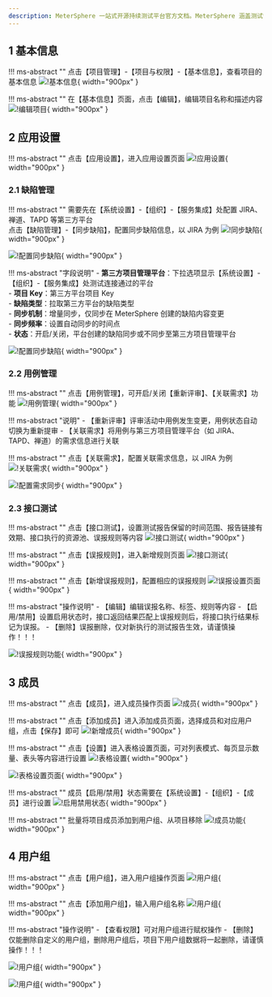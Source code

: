 ```yaml
---
description: MeterSphere 一站式开源持续测试平台官方文档。MeterSphere 涵盖测试管理、接口测试、UI 测试和性能测试等功能，全面兼容 JMeter、Selenium 等主流开源标准，有效助力开发和测试团队充分利用云弹性进行高度可 扩展的自动化测试，加速高质量的软件交付。
---
```


## 1 基本信息
!!! ms-abstract ""
    点击【项目管理】-【项目与权限】-【基本信息】，查看项目的基本信息
![!基本信息](../../img/project_management/project_permissions/基本信息.png){ width="900px" }

!!! ms-abstract ""
    在【基本信息】页面，点击【编辑】，编辑项目名称和描述内容
![!编辑项目](../../img/project_management/project_permissions/编辑项目.png){ width="900px" }

## 2 应用设置
!!! ms-abstract ""
    点击【应用设置】，进入应用设置页面
![!应用设置](../../img/project_management/project_permissions/应用设置.png){ width="900px" }

### 2.1 缺陷管理
!!! ms-abstract ""
    需要先在【系统设置】-【组织】-【服务集成】处配置 JIRA、禅道、TAPD 等第三方平台 <br>
    点击【缺陷管理】-【同步缺陷】，配置同步缺陷信息，以 JIRA 为例
![!同步缺陷](../../img/project_management/project_permissions/同步缺陷.png){ width="900px" }

![!配置同步缺陷](../../img/project_management/project_permissions/配置同步缺陷.png){ width="900px" }

!!! ms-abstract "字段说明"
    - **第三方项目管理平台**：下拉选项显示【系统设置】-【组织】-【服务集成】处测试连接通过的平台 <br>
    - **项目 Key**：第三方平台项目 Key <br>
    - **缺陷类型**：拉取第三方平台的缺陷类型 <br>
    - **同步机制**：增量同步，仅同步在 MeterSphere 创建的缺陷内容变更 <br>
    - **同步频率**：设置自动同步的时间点 <br>
    - **状态**：开启/关闭，平台创建的缺陷同步或不同步至第三方项目管理平台

![!配置同步缺陷](../../img/project_management/project_permissions/配置同步缺陷1.png){ width="900px" }

### 2.2 用例管理
!!! ms-abstract ""
    点击【用例管理】，可开启/关闭【重新评审】、【关联需求】功能
![!用例管理](../../img/project_management/project_permissions/用例管理.png){ width="900px" }

!!! ms-abstract "说明"
    - 【重新评审】评审活动中用例发生变更，用例状态自动切换为重新提审
    - 【关联需求】将用例与第三方项目管理平台（如 JIRA、TAPD、禅道）的需求信息进行关联

!!! ms-abstract ""
    点击【关联需求】，配置关联需求信息，以 JIRA 为例   
![!关联需求](../../img/project_management/project_permissions/关联需求.png){ width="900px" }

![!配置需求同步](../../img/project_management/project_permissions/配置需求同步.png){ width="900px" }

### 2.3 接口测试
!!! ms-abstract ""
    点击【接口测试】，设置测试报告保留的时间范围、报告链接有效期、接口执行的资源池、误报规则等内容
![!接口测试](../../img/project_management/project_permissions/接口测试.png){ width="900px" }

!!! ms-abstract ""
    点击【误报规则】，进入新增规则页面
![!接口测试](../../img/project_management/project_permissions/误报规则.png){ width="900px" }

!!! ms-abstract ""
    点击【新增误报规则】，配置相应的误报规则
![!误报设置页面](../../img/project_management/project_permissions/误报设置页面.png){ width="900px" }

!!! ms-abstract "操作说明"
    - 【编辑】编辑误报名称、标签、规则等内容
    - 【启用/禁用】设置启用状态时，接口返回结果匹配上误报规则后，将接口执行结果标记为误报。
    - 【删除】误报删除，仅对新执行的测试报告生效，请谨慎操作！！！

![!误报规则功能](../../img/project_management/project_permissions/误报规则功能.png){ width="900px" }

## 3 成员
!!! ms-abstract ""
    点击【成员】，进入成员操作页面
![!成员](../../img/project_management/project_permissions/成员.png){ width="900px" }

!!! ms-abstract ""
    点击【添加成员】进入添加成员页面，选择成员和对应用户组，点击【保存】即可
![!新增成员](../../img/project_management/project_permissions/新增成员.png){ width="900px" }

!!! ms-abstract ""
    点击【设置】进入表格设置页面，可对列表模式、每页显示数量、表头等内容进行设置
![!表格设置](../../img/project_management/project_permissions/表格设置.png){ width="900px" }

![!表格设置页面](../../img/project_management/project_permissions/表格设置页面.png){ width="900px" }

!!! ms-abstract ""
    成员【启用/禁用】状态需要在【系统设置】-【组织】-【成员】进行设置
![!启用禁用状态](../../img/project_management/project_permissions/启用禁用状态.png){ width="900px" }

!!! ms-abstract ""
    批量将项目成员添加到用户组、从项目移除
![!成员功能](../../img/project_management/project_permissions/成员功能.png){ width="900px" }

## 4 用户组
!!! ms-abstract ""
    点击【用户组】，进入用户组操作页面
![!用户组](../../img/project_management/project_permissions/用户组.png){ width="900px" }

!!! ms-abstract ""
    点击【添加用户组】，输入用户组名称
![!用户组](../../img/project_management/project_permissions/创建用户组.png){ width="900px" }

!!! ms-abstract "操作说明"
    - 【查看权限】可对用户组进行赋权操作
    - 【删除】仅能删除自定义的用户组，删除用户组后，项目下用户组数据将一起删除，请谨慎操作！！！

![!用户组](../../img/project_management/project_permissions/用户组功能.png){ width="900px" }

![!用户组](../../img/project_management/project_permissions/查看权限.png){ width="900px" }
